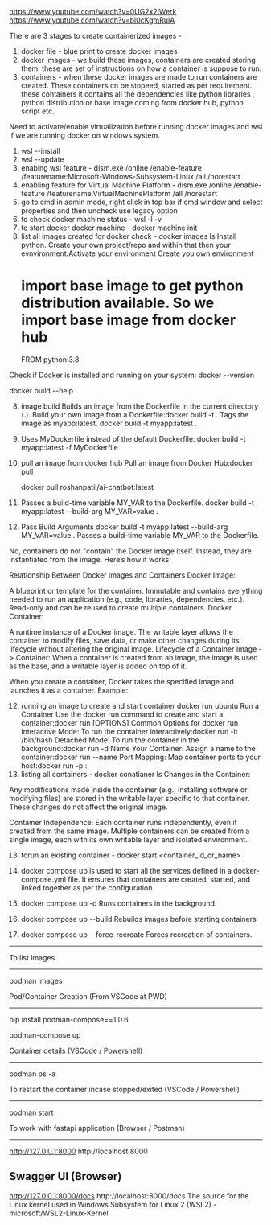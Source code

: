 https://www.youtube.com/watch?v=0UG2x2iWerk
https://www.youtube.com/watch?v=bi0cKgmRuiA 

There are 3 stages to create containerized images - 

1) docker file - blue print to create docker images
2) docker images - we build these images, containers are created storing them. these are set of instructions on how a container is suppose to run.
3) containers -  when these docker images are made to run containers are created. These containers cn be stopeed, started as per requirement. these containers it contains all the dependencies like python libraries , python distribution or base image coming from docker hub, python script etc.

Need to activate/enable virtualization before running docker images and wsl if we are running docker on windows system.
1) wsl --install
2) wsl --update
3) enabing wsl feature - dism.exe /online /enable-feature /featurename:Microsoft-Windows-Subsystem-Linux /all /norestart 
4) enabling feature for Virtual Machine Platform - dism.exe /online /enable-feature /featurename:VirtualMachinePlatform /all /norestart
5) go to cmd in admin mode, right click in top bar if cmd window and select properties and then uncheck use legacy option 
6) to check docker machine status - wsl -l -v 
7) to start docker docker machine - docker machine init
7) list all images created for docker check - docker images  ls
Install python. Create your own project/repo and within that then your evnvironment.Activate your environment
Create you own environment 
   # import base image to get python distribution available. So we import base image from docker hub
   FROM python:3.8

Check if Docker is installed and running on your system:
   docker --version

   docker  build --help



8)  image  build 
   Builds an image from the Dockerfile in the current directory (.).
   Build your own image from a Dockerfile:docker build -t <image-name> .
   Tags the image as myapp:latest.
   docker build -t myapp:latest .
   
9)  Uses MyDockerfile instead of the default Dockerfile.
   docker build -t myapp:latest -f MyDockerfile .

10) pull an image from docker hub
    Pull an image from Docker Hub:docker pull <image-name>
   
    docker pull roshanpatil/ai-chatbot:latest

10) Passes a build-time variable MY_VAR to the Dockerfile.
    docker build -t myapp:latest --build-arg MY_VAR=value .

11) Pass Build Arguments
   docker build -t myapp:latest --build-arg MY_VAR=value .
   Passes a build-time variable MY_VAR to the Dockerfile.





No, containers do not "contain" the Docker image itself. Instead, they are instantiated from the image. Here’s how it works:

Relationship Between Docker Images and Containers
Docker Image:

A blueprint or template for the container.
Immutable and contains everything needed to run an application (e.g., code, libraries, dependencies, etc.).
Read-only and can be reused to create multiple containers.
Docker Container:

A runtime instance of a Docker image.
The writable layer allows the container to modify files, save data, or make other changes during its lifecycle without altering the original image.
Lifecycle of a Container
Image -> Container:
When a container is created from an image, the image is used as the base, and a writable layer is added on top of it.

When you create a container, Docker takes the specified image and launches it as a container.
Example:

12) running an image to create and start container
   docker run ubuntu
   Run a Container Use the docker run command to create and start a container:docker run [OPTIONS] <image-name>
   Common Options for docker run
   Interactive Mode: To run the container interactively:docker run -it <image-name> /bin/bash
   Detached Mode: To run the container in the background:docker run -d <image-name>
   Name Your Container: Assign a name to the container:docker run --name <container-name> <image-name>
   Port Mapping: Map container ports to your host:docker run -p <host-port>:<container-port> <image-name>
13) listing all containers -  docker conatianer ls
Changes in the Container:

   Any modifications made inside the container (e.g., installing software or modifying files) are stored in the writable layer specific to that container.
   These changes do not affect the original image.

   Container Independence:
   Each container runs independently, even if created from the same image.
   Multiple containers can be created from a single image, each with its own writable layer and isolated environment.

13) torun an existing container - docker start <container_id_or_name>
13) docker compose up
is used to start all the services defined in a docker-compose.yml file. It ensures that containers are created, started, and linked together as per the configuration.

14) docker compose up -d
Runs containers in the background.

15) docker compose up --build 
    Rebuilds images before starting containers


14) docker compose up --force-recreate
    Forces recreation of containers.
























-------------------------------------------------------------------------------------------



To list images

--------------

podman images
 
Pod/Container Creation (From VSCode at PWD)

----------------------

pip install podman-compose==1.0.6

podman-compose up
 
Container details (VSCode / Powershell)

-----------------

podman ps -a
 
To restart the container incase stopped/exited (VSCode / Powershell)

------------------------

podman start <container id>
 
 
To work with fastapi application (Browser / Postman)

--------------------------------

http://127.0.0.1:8000
http://localhost:8000
 
Swagger UI (Browser)
-------------
http://127.0.0.1:8000/docs
http://localhost:8000/docs
The source for the Linux kernel used in Windows Subsystem for Linux 2 (WSL2) - microsoft/WSL2-Linux-Kernel
 


  


